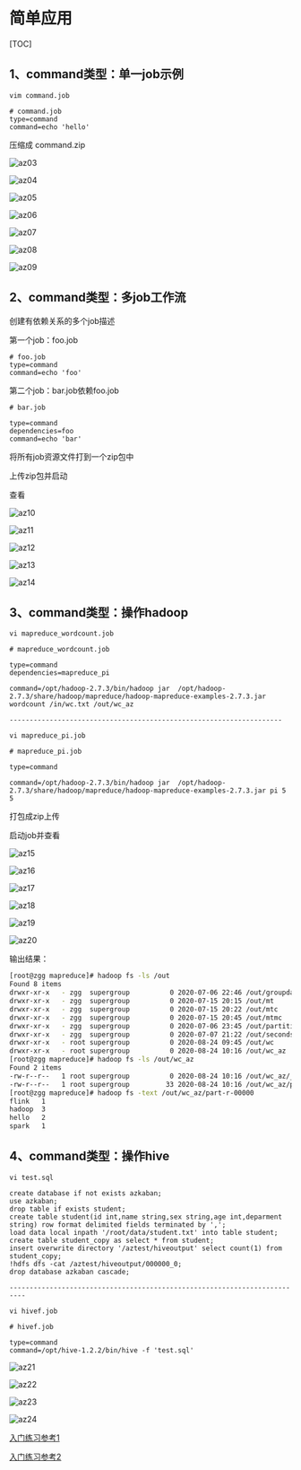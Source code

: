 # 简单应用

[TOC]

## 1、command类型：单一job示例

	vim command.job

	# command.job
	type=command
	command=echo 'hello'

压缩成 command.zip

![az03](./image/az03.png)

![az04](./image/az04.png)

![az05](./image/az05.png)

![az06](./image/az06.png)

![az07](./image/az07.png)

![az08](./image/az08.png)

![az09](./image/az09.png)

## 2、command类型：多job工作流

创建有依赖关系的多个job描述

第一个job：foo.job

	# foo.job
	type=command
	command=echo 'foo'

第二个job：bar.job依赖foo.job

	# bar.job

	type=command
	dependencies=foo
	command=echo 'bar'

将所有job资源文件打到一个zip包中

上传zip包并启动

查看

![az10](./image/az10.png)

![az11](./image/az11.png)

![az12](./image/az12.png)

![az13](./image/az13.png)

![az14](./image/az14.png)

## 3、command类型：操作hadoop

	vi mapreduce_wordcount.job

	# mapreduce_wordcount.job

	type=command
	dependencies=mapreduce_pi

	command=/opt/hadoop-2.7.3/bin/hadoop jar  /opt/hadoop-2.7.3/share/hadoop/mapreduce/hadoop-mapreduce-examples-2.7.3.jar wordcount /in/wc.txt /out/wc_az

	--------------------------------------------------------------------

	vi mapreduce_pi.job

	# mapreduce_pi.job

	type=command

	command=/opt/hadoop-2.7.3/bin/hadoop jar  /opt/hadoop-2.7.3/share/hadoop/mapreduce/hadoop-mapreduce-examples-2.7.3.jar pi 5 5

打包成zip上传

启动job并查看

![az15](./image/az15.png)

![az16](./image/az16.png)

![az17](./image/az17.png)

![az18](./image/az18.png)

![az19](./image/az19.png)

![az20](./image/az20.png)

输出结果：

```sh
[root@zgg mapreduce]# hadoop fs -ls /out
Found 8 items
drwxr-xr-x   - zgg  supergroup          0 2020-07-06 22:46 /out/groupdata
drwxr-xr-x   - zgg  supergroup          0 2020-07-15 20:15 /out/mt
drwxr-xr-x   - zgg  supergroup          0 2020-07-15 20:22 /out/mtc
drwxr-xr-x   - zgg  supergroup          0 2020-07-15 20:45 /out/mtmc
drwxr-xr-x   - zgg  supergroup          0 2020-07-06 23:45 /out/partitiondata
drwxr-xr-x   - zgg  supergroup          0 2020-07-07 21:22 /out/secondsort_test
drwxr-xr-x   - root supergroup          0 2020-08-24 09:45 /out/wc
drwxr-xr-x   - root supergroup          0 2020-08-24 10:16 /out/wc_az
[root@zgg mapreduce]# hadoop fs -ls /out/wc_az
Found 2 items
-rw-r--r--   1 root supergroup          0 2020-08-24 10:16 /out/wc_az/_SUCCESS
-rw-r--r--   1 root supergroup         33 2020-08-24 10:16 /out/wc_az/part-r-00000
[root@zgg mapreduce]# hadoop fs -text /out/wc_az/part-r-00000
flink   1
hadoop  3
hello   2
spark   1
```

## 4、command类型：操作hive

	vi test.sql

	create database if not exists azkaban;
	use azkaban;
	drop table if exists student;
	create table student(id int,name string,sex string,age int,deparment string) row format delimited fields terminated by ',';
	load data local inpath '/root/data/student.txt' into table student;
	create table student_copy as select * from student;
	insert overwrite directory '/aztest/hiveoutput' select count(1) from student_copy;
	!hdfs dfs -cat /aztest/hiveoutput/000000_0;
	drop database azkaban cascade; 

	--------------------------------------------------------------------------

	vi hivef.job

	# hivef.job

	type=command
	command=/opt/hive-1.2.2/bin/hive -f 'test.sql'

![az21](./image/az21.png)

![az22](./image/az22.png)

![az23](./image/az23.png)

![az24](./image/az24.png)

[入门练习参考1](https://www.jianshu.com/p/c7d6bf6191e7)

[入门练习参考2](https://www.cnblogs.com/frankdeng/p/9284644.html)